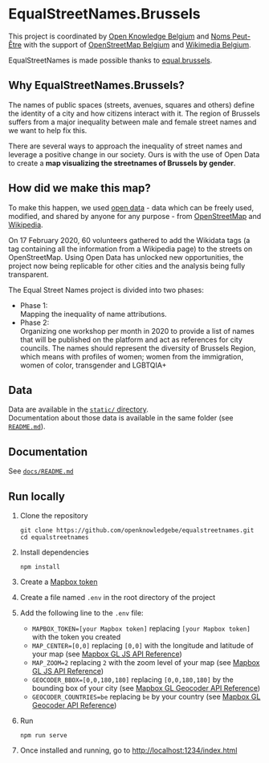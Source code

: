 # EqualStreetNames.Brussels

This project is coordinated by [Open Knowledge Belgium](https://openknowledge.be/) and [Noms Peut-Être](https://nomspeutetre.wordpress.com/)
with the support of [OpenStreetMap Belgium](https://openstreetmap.be/) and [Wikimedia Belgium](https://wikimedia.be/).

EqualStreetNames is made possible thanks to [equal.brussels](http://equal.brussels/).

## Why EqualStreetNames.Brussels?

The names of public spaces (streets, avenues, squares and others) define the identity of a city and how citizens interact with it. The region of Brussels suffers from a major inequality between male and female street names and we want to help fix this.

There are several ways to approach the inequality of street names and leverage a positive change in our society. Ours is with the use of Open Data to create a **map visualizing the streetnames of Brussels by gender**.

## How did we make this map?

To make this happen, we used [open data](http://opendefinition.org/) - data which can be freely used, modified, and shared by anyone for any purpose - from [OpenStreetMap](https://openstreetmap.org/) and [Wikipedia](https://www.wikipedia.org/).

On 17 February 2020, 60 volunteers gathered to add the Wikidata tags (a tag containing all the information from a Wikipedia page) to the streets on OpenStreetMap. Using Open Data has unlocked new opportunities, the project now being replicable for other cities and the analysis being fully transparent.

The Equal Street Names project is divided into two phases:

- Phase 1:  
  Mapping the inequality of name attributions.
- Phase 2:  
  Organizing one workshop per month in 2020 to provide a list of names that will be published on the platform and act as references for city councils. The names should represent the diversity of Brussels Region, which means with profiles of women; women from the immigration, women of color, transgender and LGBTQIA+

## Data

Data are available in the [`static/` directory](./static).  
Documentation about those data is available in the same folder (see [`README.md`](./static/#readme)).

## Documentation

See [`docs/README.md`](./docs/README.md)

## Run locally

1. Clone the repository

   ```
   git clone https://github.com/openknowledgebe/equalstreetnames.git
   cd equalstreetnames
   ```

1. Install dependencies

   ```
   npm install
   ```

1. Create a [Mapbox token](https://docs.mapbox.com/help/how-mapbox-works/access-tokens/)

1. Create a file named `.env` in the root directory of the project

1. Add the following line to the `.env` file:

   - `MAPBOX_TOKEN=[your Mapbox token]` replacing `[your Mapbox token]` with the token you created
   - `MAP_CENTER=[0,0]` replacing `[0,0]` with the longitude and latitude of your map
     (see [Mapbox GL JS API Reference](https://docs.mapbox.com/mapbox-gl-js/api/#map))
   - `MAP_ZOOM=2` replacing `2` with the zoom level of your map
     (see [Mapbox GL JS API Reference](https://docs.mapbox.com/mapbox-gl-js/api/#map))
   - `GEOCODER_BBOX=[0,0,180,180]` replacing `[0,0,180,180]` by the bounding box of your city
     (see [Mapbox GL Geocoder API Reference](https://github.com/mapbox/mapbox-gl-geocoder/blob/master/lib/index.js#L32-L34))
   - `GEOCODER_COUNTRIES=be` replacing `be` by your country
     (see [Mapbox GL Geocoder API Reference](https://github.com/mapbox/mapbox-gl-geocoder/blob/master/lib/index.js#L35-L36))

1. Run

   ```
   npm run serve
   ```

1. Once installed and running, go to <http://localhost:1234/index.html>
